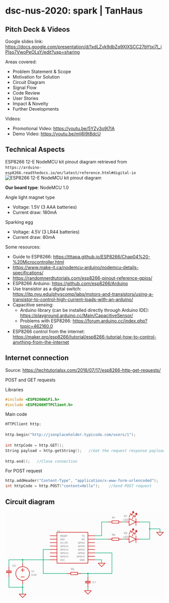 # dsc-nus-2020: spark | TanHaus

## Pitch Deck & Videos

Google slides link: https://docs.google.com/presentation/d/1xdLZvk9dbZq9XlXSCC27bYtxi7I_jPIso7VwoPeOLsY/edit?usp=sharing

Areas covered:
- Problem Statement & Scope
- Motivation for Solution
- Circuit Diagram
- Signal Flow
- Code Review
- User Stories
- Impact & Novelty
- Further Developments

Videos:
- Promotional Video: https://youtu.be/5YZy3o9l7lA
- Demo Video: https://youtu.be/mlj6l9t8dcU

## Technical Aspects

ESP8266 12-E NodeMCU kit pinout diagram retrieved from ``https://arduino-esp8266.readthedocs.io/en/latest/reference.html#digital-io``
![ESP8266 12-E NodeMCU kit pinout diagram](https://i2.wp.com/randomnerdtutorials.com/wp-content/uploads/2019/05/ESP8266-NodeMCU-kit-12-E-pinout-gpio-pin.png?w=817&ssl=1 "ESP8266 12-E NodeMCU kit pinout diagram")

**Our board type**: NodeMCU 1.0

Angle light magnet type
- Voltage: 1.5V (3 AAA batteries)
- Current draw: 180mA

Sparking egg
- Voltage: 4.5V (3 LR44 batteries)
- Current draw: 80mA

Some resources:
- Guide to ESP8266: https://tttapa.github.io/ESP8266/Chap04%20-%20Microcontroller.html
- https://www.make-it.ca/nodemcu-arduino/nodemcu-details-specifications/
- https://randomnerdtutorials.com/esp8266-pinout-reference-gpios/
- ESP8266 Arduino: https://github.com/esp8266/Arduino
- Use transistor as a digital switch: https://itp.nyu.edu/physcomp/labs/motors-and-transistors/using-a-transistor-to-control-high-current-loads-with-an-arduino/
- Capacitive sensing:
    - Arduino library (can be installed directly through Arduino IDE): https://playground.arduino.cc/Main/CapacitiveSensor/
    - Problems with ESP8266: https://forum.arduino.cc/index.php?topic=462160.0
- ESP8266 control from the internet: https://maker.pro/esp8266/tutorial/esp8266-tutorial-how-to-control-anything-from-the-internet

## Internet connection

Source: https://techtutorialsx.com/2016/07/17/esp8266-http-get-requests/

POST and GET requests

Libraries
```cpp
#include <ESP8266WiFi.h>
#include <ESP8266HTTPClient.h>
```

Main code
```cpp
HTTPClient http;

http.begin("http://jsonplaceholder.typicode.com/users/1");

int httpCode = http.GET();
String payload = http.getString();   //Get the request response payload 

http.end();   //Close connection
```

For POST request
```cpp
http.addHeader("Content-Type", "application/x-www-form-urlencoded");
int httpCode = http.POST("content=Hello");    //Send POST request
```

## Circuit diagram

![circuit diagram](circuit&#32;diagram&#32;with&#32;bg.png)
